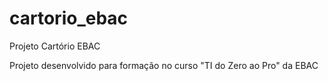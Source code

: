 # cartorio_ebac
Projeto Cartório EBAC

Projeto desenvolvido para formação no curso "TI do Zero ao Pro" da EBAC
